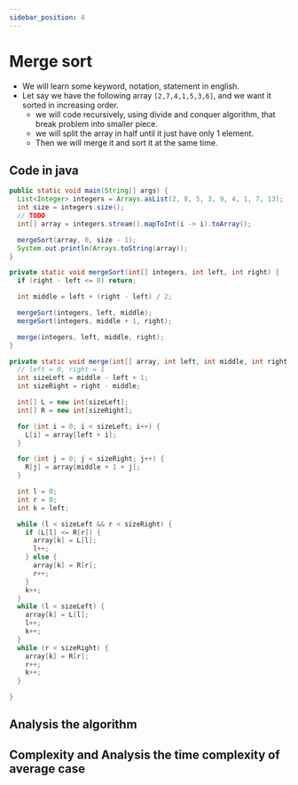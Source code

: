 ```yaml
---
sidebar_position: 4
---
```


# Merge sort
- We will learn some keyword, notation, statement in english.
- Let say we have the following array `[2,7,4,1,5,3,6]`, and we want it sorted in increasing order.
  - we will code recursively, using divide and conquer algorithm, that break problem into smaller piece.
  - we will split the array in half until it just have only 1 element.
  - Then we will merge it and sort it at the same time. 

## Code in java
```java
public static void main(String[] args) {
  List<Integer> integers = Arrays.asList(2, 8, 5, 3, 9, 4, 1, 7, 13);
  int size = integers.size();
  // TODO
  int[] array = integers.stream().mapToInt(i -> i).toArray();

  mergeSort(array, 0, size - 1);
  System.out.println(Arrays.toString(array));
}

private static void mergeSort(int[] integers, int left, int right) {
  if (right - left <= 0) return;

  int middle = left + (right - left) / 2;

  mergeSort(integers, left, middle);
  mergeSort(integers, middle + 1, right);

  merge(integers, left, middle, right);
}

private static void merge(int[] array, int left, int middle, int right) {
  // left = 0, right = 1
  int sizeLeft = middle - left + 1;
  int sizeRight = right - middle;

  int[] L = new int[sizeLeft];
  int[] R = new int[sizeRight];

  for (int i = 0; i < sizeLeft; i++) {
    L[i] = array[left + i];
  }

  for (int j = 0; j < sizeRight; j++) {
    R[j] = array[middle + 1 + j];
  }

  int l = 0;
  int r = 0;
  int k = left;

  while (l < sizeLeft && r < sizeRight) {
    if (L[l] <= R[r]) {
      array[k] = L[l];
      l++;
    } else {
      array[k] = R[r];
      r++;
    }
    k++;
  }
  while (l < sizeLeft) {
    array[k] = L[l];
    l++;
    k++;
  }
  while (r < sizeRight) {
    array[k] = R[r];
    r++;
    k++;
  }

}
```

## Analysis the algorithm

## Complexity and Analysis the time complexity of average case
